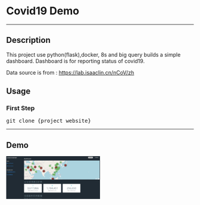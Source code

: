 # Covid19 Demo

---

## Description

This project use python(flask),docker, 8s and big query builds a simple dashboard.
Dashboard is for reporting status of covid19.


Data source is from : https://lab.isaaclin.cn/nCoV/zh


## Usage

### First Step

<pre>git clone {project website}</pre>

---

## Demo
<img src="img/cover.jpg" width="50%" height="50%">